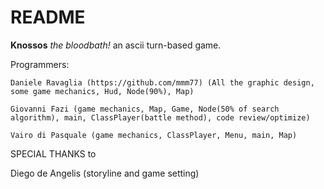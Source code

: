 # README #
**Knossos** *the bloodbath!*
an ascii turn-based game.

Programmers:

	Daniele Ravaglia (https://github.com/mmm77) (All the graphic design, some game mechanics, Hud, Node(90%), Map)

	Giovanni Fazi (game mechanics, Map, Game, Node(50% of search algorithm), main, ClassPlayer(battle method), code review/optimize)

	Vairo di Pasquale (game mechanics, ClassPlayer, Menu, main, Map)



SPECIAL THANKS to 

Diego de Angelis (storyline and game setting)
